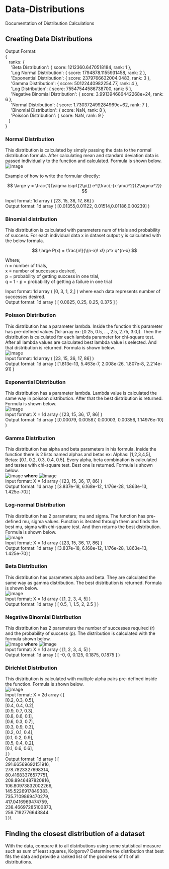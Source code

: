 # Data-Distributions
Documentation of Distribution Calculations

## Creating Data Distributions

Output Format: \
{\
&ensp;  ranks: {\
&emsp;    'Beta Distribution': { score: 1212360.6470518184, rank: 1 },\
&emsp;    'Log Normal Distribution': { score: 1794878.1155931458, rank: 2 },\
&emsp;    'Exponential Distribution': { score: 2379766632004.0483, rank: 3 },\
&emsp;    'Gamma Distribution': { score: 50122440982254.77, rank: 4 },\
&emsp;    'Log Distribution': { score: 75547544586738700, rank: 5 },\
&emsp;    'Negative Binomial Distribution': { score: 3.991394686442268e+24, rank: 6 },\
&emsp;    'Normal Distribution': { score: 1.730372499284969e+62, rank: 7 },\
&emsp;    'Binomial Distribution': { score: NaN, rank: 8 },\
&emsp;    'Poisson Distribution': { score: NaN, rank: 9 }\
&ensp;  }\
}

### Normal Distribution
This distribution is calculated by simply passing the data to the normal distribution formula.
After calculating mean and standard deviation data is passed individually to the function and calculated. Formula is shown below.\
![image](https://github.com/uralaltan/Data-Distributions/assets/112475938/7ccea6a2-ba12-4024-9067-19340e5ba623)

Example of how to write the formular directly:

$$
\large
y = \frac{1}{\sigma \sqrt{2\pi}} e^{\frac{-(x-\mu)^2}{2\sigma^2}}
$$

Input format: 1d array ( [23, 15, 36, 17, 86] )\
Output format: 1d array ( [0.01355,0.01122, 0.01514,0.01186,0.00239] )

### Binomial distribution
This distribution is calculated with parameters num of trials and probability of success.
For each individual data x in dataset output y is calculated with the below formula.

$$
\large
P(x) = \frac{n!}{\(n-x)! x!} p^x q^{n-x}
$$

Where;\
n = number of trials,\
x = number of successes desired,\
p = probability of getting success in one trial,\
q = 1 - p = probability of getting a failure in one trial

Input format: 1d array ( [0, 3, 1, 2,] ) where each data represents number of successes desired.\
Output format: 1d array ( [ 0.0625, 0.25, 0.25, 0.375 ] )

###	Poisson Distribution
This distribution has a parameter lambda. Inside the function this parameter has pre-defined values (1d-array ex: [0.25, 0.5, …, 2.5, 2.75, 3.0]). Then the distribution is calculated for each lambda parameter for chi-square test. After all lambda values are calculated best lambda value is selected. And that distribution is returned. Formula is shown below.\
![image](https://github.com/uralaltan/Data-Distributions/assets/112475938/a6bf7db4-c006-4924-8181-a9a1487e3104)\
Input format: 1d array ( [23, 15, 36, 17, 86] )\
Output format: 1d array ( [1.813e-13, 5.463e-7,  2.008e-26, 1.807e-8, 2.214e-91] )

###	Exponential Distribution
This distribution has a parameter lambda. Lambda value is calculated the same way in poisson distribution. After that the best distribution is returned. Formula is shown below.\
![image](https://github.com/uralaltan/Data-Distributions/assets/112475938/e83c4327-7f13-4c16-8d58-6f0bd0dd8802)\
Input format: X = 1d array ( [23, 15, 36, 17, 86] )\
Output format: 1d array ( [0.00079, 0.00587, 0.00003, 0.00356, 1.14976e-10] ) 

### Gamma Distribution
This distribution has alpha and beta parameters in his formula. Inside the function there is 2 lists named alphas and betas ex: Alphas: [1,2,3,4,5], Betas: [0.1, 0.2, 0.3, 0.4, 0.5]. Every alpha, beta combination is calculated and testes with chi-square test. Best one is returned. Formula is shown below.\
![image](https://github.com/uralaltan/Data-Distributions/assets/112475938/3037fa2e-5740-46b0-a438-a943c458e841) **where** ![image](https://github.com/uralaltan/Best-Fitting-Distribution/assets/112475938/b15dcd71-d455-45ba-bc81-8d8294775bd0)
\
Input format: X = 1d array ( [23, 15, 36, 17, 86] )\
Output format: 1d array ( [3.837e-18, 6.168e-12, 1.176e-28, 1.863e-13, 1.425e-70] ) 

###	Log-normal Distribution
This distribution has 2 parameters; mu and sigma. The function has pre-defined mu, sigma values. Function is iterated through them and finds the best mu, sigma with chi-square test. And then returns the best distribution. Formula is shown below.\
![image](https://github.com/uralaltan/Best-Fitting-Distribution/assets/112475938/8278a594-aa39-485c-a895-e81812913e9a)\
Input format: X = 1d array ( [23, 15, 36, 17, 86] )\
Output format: 1d array ( [3.837e-18, 6.168e-12, 1.176e-28, 1.863e-13, 1.425e-70] ) 
 
###	Beta Distribution
This distribution has parameters alpha and beta. They are calculated the same way as gamma distribution. The best distribution is returned. Formula is shown below.\
![image](https://github.com/uralaltan/Best-Fitting-Distribution/assets/112475938/f23a572f-ca0e-471c-a3d7-dc935b0d35d1)\
Input format: X = 1d array ( [1, 2, 3, 4, 5] )\
Output format: 1d array ( [ 0.5, 1, 1.5, 2, 2.5 ] ) 

###	Negative Binomial Distribution
This distribution has 2 parameters the number of successes required (r) and the probability of success (p). The distribution is calculated with the formula shown below.\
![image](https://github.com/uralaltan/Best-Fitting-Distribution/assets/112475938/37b50c7f-be5f-416d-9f88-e9b9534c6bff) **where** ![image](https://github.com/uralaltan/Best-Fitting-Distribution/assets/112475938/dd6b6872-c082-427b-a03f-0a26c07313f3)\
Input format: X = 1d array ( [1, 2, 3, 4, 5] )\
Output format: 1d array ( [ -0, 0, 0.125, 0.1875, 0.1875 ] ) 
 
###	Dirichlet Distribution
This distribution is calculated with multiple alpha pairs pre-defined inside the function. Formula is shown below.\
![image](https://github.com/uralaltan/Best-Fitting-Distribution/assets/112475938/e091df5e-ccad-4ae5-9129-dd2deacb64ec)\
Input format: X = 2d array ( [\
  [0.2, 0.3, 0.5],\
  [0.4, 0.4, 0.2],\
  [0.9, 0.7, 0.3],\
  [0.8, 0.6, 0.1],\
  [0.6, 0.3, 0.7],\
  [0.3, 0.9, 0.3],\
  [0.2, 0.1, 0.4],\
  [0.1, 0.2, 0.9],\
  [0.5, 0.4, 0.2],\
  [0.1, 0.6, 0.6],\
] )\
Output format: 1d array ( [\
  291.66569692151916,\
  278.7823327698314,\
  80.41683376577751,\
  209.8946487820816,\
  106.80973832002266,\
  145.5226917849383,\
  735.7109869470279,\
  417.0416969474759,\
  238.46697285100873,\
  256.7192776643844\
] )\
  
## Finding the closest distribution of a dataset
With the data, compare it to all distributions using some statistical measure such as sum of least squares, Kolgorov?
Determine the distribution that best fits the data and provide a ranked list of the goodness of fit of all distributions.
